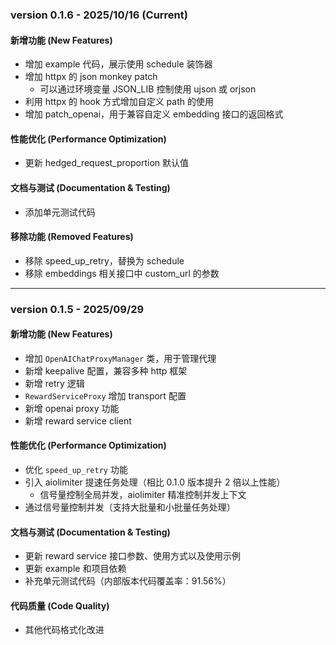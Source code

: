 ### version 0.1.6 - 2025/10/16 (Current)

#### 新增功能 (New Features)
* 增加 example 代码，展示使用 schedule 装饰器
* 增加 httpx 的 json monkey patch
  * 可以通过环境变量 JSON_LIB 控制使用 ujson 或 orjson
* 利用 httpx 的 hook 方式增加自定义 path 的使用
* 增加 patch_openai，用于兼容自定义 embedding 接口的返回格式

#### 性能优化 (Performance Optimization)
* 更新 hedged_request_proportion 默认值

#### 文档与测试 (Documentation & Testing)
* 添加单元测试代码

#### 移除功能 (Removed Features)
* 移除 speed_up_retry，替换为 schedule
* 移除 embeddings 相关接口中 custom_url 的参数

---

### version 0.1.5 - 2025/09/29

#### 新增功能 (New Features)
* 增加 `OpenAIChatProxyManager` 类，用于管理代理
* 新增 keepalive 配置，兼容多种 http 框架
* 新增 retry 逻辑
* `RewardServiceProxy` 增加 transport 配置
* 新增 openai proxy 功能
* 新增 reward service client

#### 性能优化 (Performance Optimization)
* 优化 `speed_up_retry` 功能
* 引入 aiolimiter 提速任务处理（相比 0.1.0 版本提升 2 倍以上性能）
  * 信号量控制全局并发，aiolimiter 精准控制并发上下文
* 通过信号量控制并发（支持大批量和小批量任务处理）

#### 文档与测试 (Documentation & Testing)
* 更新 reward service 接口参数、使用方式以及使用示例
* 更新 example 和项目依赖
* 补充单元测试代码（内部版本代码覆盖率：91.56%）

#### 代码质量 (Code Quality)
* 其他代码格式化改进